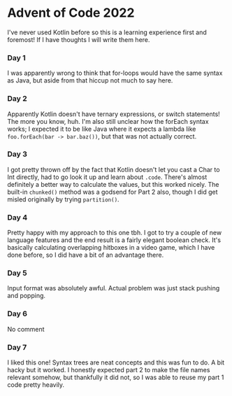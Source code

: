 # Advent of Code 2022

I've never used Kotlin before so this is a learning experience first and foremost! If I have thoughts I will write them here.

### Day 1

I was apparently wrong to think that for-loops would have the same syntax as Java, but aside from that hiccup not much to say
here.

### Day 2

Apparently Kotlin doesn't have ternary expressions, or switch statements! The more you know, huh. I'm also still
unclear how the forEach syntax works; I expected it to be like Java where it expects a lambda like
`foo.forEach(bar -> bar.baz())`, but that was not actually correct.

### Day 3

I got pretty thrown off by the fact that Kotlin doesn't let you cast a Char to Int directly, had to go look it up and
learn about `.code`. There's almost definitely a better way to calculate the values, but this worked nicely.
The built-in `chunked()` method was a godsend for Part 2 also, though I did get misled originally by trying `partition()`.

### Day 4

Pretty happy with my approach to this one tbh. I got to try a couple of new language features and the
end result is a fairly elegant boolean check.
It's basically calculating overlapping hitboxes in a video game, which I have done before, so I did
have a bit of an advantage there.

### Day 5

Input format was absolutely awful. Actual problem was just stack pushing and popping.

### Day 6

No comment

### Day 7

I liked this one! Syntax trees are neat concepts and this was fun to do. A bit hacky but it worked.
I honestly expected part 2 to make the file names relevant somehow, but thankfully it did not, so I
was able to reuse my part 1 code pretty heavily.